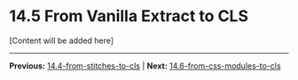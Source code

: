 # 14.5 From Vanilla Extract to CLS

[Content will be added here]

---

**Previous:** [14.4-from-stitches-to-cls](./14.4-from-stitches-to-cls.md) | **Next:** [14.6-from-css-modules-to-cls](./14.6-from-css-modules-to-cls.md)
